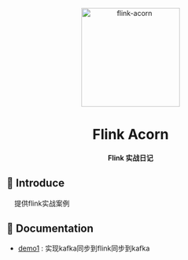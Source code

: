 <p align="center">
  <a href="https://github.com/ispong/flink-acorn" style="border-bottom: none !important;">
    <img alt="flink-acorn" width="200" src="https://github.com/ispong/flink-acorn/raw/main/logo.png">
  </a>
</p>

<h1 align="center">
    Flink Acorn
</h1>

<h4 align="center">
    Flink 实战日记
</h4>

## 🐣 Introduce

<p>
&nbsp &nbsp 提供flink实战案例
</p>

## 📒 Documentation

- [demo1](./demo1/README.md) : 实现kafka同步到flink同步到kafka
